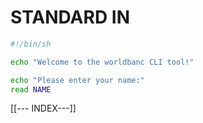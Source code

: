 # STANDARD IN

```bash
#!/bin/sh

echo "Welcome to the worldbanc CLI tool!"

echo "Please enter your name:"
read NAME
```

[[--- INDEX---]]